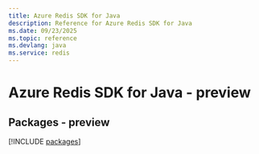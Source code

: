 ```yaml
---
title: Azure Redis SDK for Java
description: Reference for Azure Redis SDK for Java
ms.date: 09/23/2025
ms.topic: reference
ms.devlang: java
ms.service: redis
---
```

# Azure Redis SDK for Java - preview
## Packages - preview
[!INCLUDE [packages](redis-index.md)]